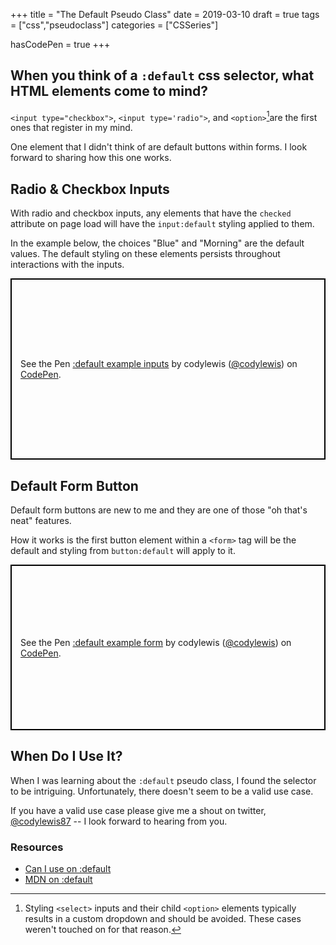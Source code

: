 +++
title = "The Default Pseudo Class"
date = 2019-03-10
draft = true
tags = ["css","pseudoclass"]
categories = ["CSSeries"]

hasCodePen = true
+++

## When you think of a `:default` css selector, what HTML elements come to mind?

`<input type="checkbox">`, `<input type='radio">`, and `<option>`[^1]are the first ones that register in my mind.

One element that I didn't think of are default buttons within forms. I look forward to sharing how this one works.

## Radio & Checkbox Inputs

With radio and checkbox inputs, any elements that have the `checked` attribute on page load will have the `input:default` styling applied to them.

In the example below, the choices "Blue" and "Morning" are the default values. The default styling on these elements persists throughout interactions with the inputs.

<p class="codepen" data-height="290" data-theme-id="0" data-default-tab="css,result" data-user="codylewis" data-slug-hash="oVLxEX" style="height: 290px; box-sizing: border-box; display: flex; align-items: center; justify-content: center; border: 2px solid black; margin: 1em 0; padding: 1em;" data-pen-title=":default example inputs">
  <span>See the Pen <a href="https://codepen.io/codylewis/pen/oVLxEX/">
  :default example inputs</a> by codylewis (<a href="https://codepen.io/codylewis">@codylewis</a>)
  on <a href="https://codepen.io">CodePen</a>.</span>
</p>

## Default Form Button

Default form buttons are new to me and they are one of those "oh that's neat" features.

How it works is the first button element within a `<form>` tag will be the default and styling from `button:default` will apply to it.

<p class="codepen" data-height="265" data-theme-id="0" data-default-tab="css,result" data-user="codylewis" data-slug-hash="moEPye" style="height: 265px; box-sizing: border-box; display: flex; align-items: center; justify-content: center; border: 2px solid black; margin: 1em 0; padding: 1em;" data-pen-title=":default example form">
  <span>See the Pen <a href="https://codepen.io/codylewis/pen/moEPye/">
  :default example form</a> by codylewis (<a href="https://codepen.io/codylewis">@codylewis</a>)
  on <a href="https://codepen.io">CodePen</a>.</span>
</p>

## When Do I Use It?

When I was learning about the `:default` pseudo class, I found the selector to be intriguing. Unfortunately, there doesn't seem to be a valid use case.

If you have a valid use case please give me a shout on twitter, [@codylewis87](https://twitter.com/codylewis87) -- I look forward to hearing from you.

### Resources

- [Can I use on :default](https://caniuse.com/#feat=css-default-pseudo)
- [MDN on :default](https://developer.mozilla.org/en-US/docs/Web/CSS/:default)

[^1]: Styling `<select>` inputs and their child `<option>` elements typically results in a custom dropdown and should be avoided. These cases weren't touched on for that reason.
